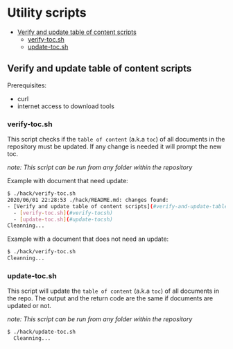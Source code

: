 # Utility scripts
<!-- toc -->
- [Verify and update table of content scripts](#verify-and-update-table-of-content-scripts)
  - [verify-toc.sh](#verify-tocsh)
  - [update-toc.sh](#update-tocsh)
<!-- /toc -->
## Verify and update table of content scripts

Prerequisites:
* curl
* internet access to download tools

### verify-toc.sh
This script checks if the `table of content` (a.k.a `toc`) of all documents in the repository must be updated. If any change is needed it will prompt the new toc.

*note: This script can be run from any folder within the repository*

Example with document that need update:
```bash
$ ./hack/verify-toc.sh
2020/06/01 22:28:53 ./hack/README.md: changes found:
- [Verify and update table of content scripts](#verify-and-update-table-of-content-scripts)
  - [verify-toc.sh](#verify-tocsh)
  - [update-toc.sh](#update-tocsh)
Cleanning...

```
Example with a document that does not need an update:

```bash
$ ./hack/verify-toc.sh
Cleanning...

```

### update-toc.sh
This script will update the  `table of content` (a.k.a `toc`) of all documents in the repo. The output and the return code are the same if documents are updated or not.

*note: This script can be run from any folder within the repository*

```bash
$ ./hack/update-toc.sh 
  Cleanning...
```


